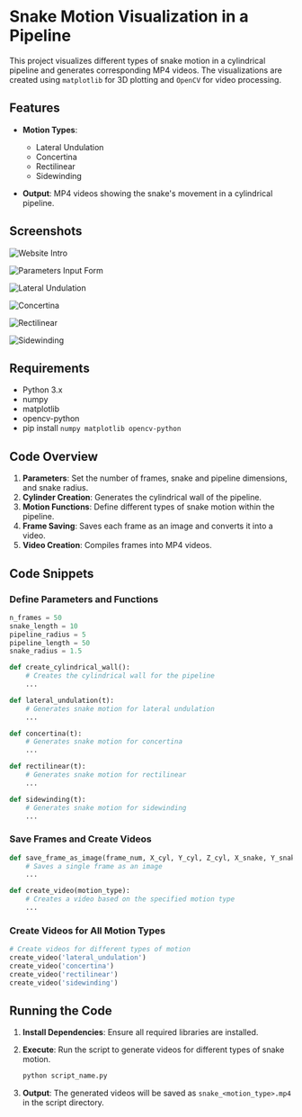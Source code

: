 # Snake Motion Visualization in a Pipeline

This project visualizes different types of snake motion in a cylindrical pipeline and generates corresponding MP4 videos. The visualizations are created using `matplotlib` for 3D plotting and `OpenCV` for video processing.

## Features

- **Motion Types**:

  - Lateral Undulation
  - Concertina
  - Rectilinear
  - Sidewinding

- **Output**: MP4 videos showing the snake's movement in a cylindrical pipeline.

## Screenshots

![Website Intro](./screenshots/1.jpg)

![Parameters Input Form](./screenshots/2.jpg)

![Lateral Undulation](./screenshots/3.jpg)

![Concertina](./screenshots/4.jpg)

![Rectilinear](./screenshots/5.jpg)

![Sidewinding](./screenshots/6.jpg)

## Requirements

- Python 3.x
- numpy
- matplotlib
- opencv-python
- pip install `numpy matplotlib opencv-python`

## Code Overview

1. **Parameters**: Set the number of frames, snake and pipeline dimensions, and snake radius.
2. **Cylinder Creation**: Generates the cylindrical wall of the pipeline.
3. **Motion Functions**: Define different types of snake motion within the pipeline.
4. **Frame Saving**: Saves each frame as an image and converts it into a video.
5. **Video Creation**: Compiles frames into MP4 videos.

## Code Snippets

### Define Parameters and Functions

```python
n_frames = 50
snake_length = 10
pipeline_radius = 5
pipeline_length = 50
snake_radius = 1.5

def create_cylindrical_wall():
    # Creates the cylindrical wall for the pipeline
    ...

def lateral_undulation(t):
    # Generates snake motion for lateral undulation
    ...

def concertina(t):
    # Generates snake motion for concertina
    ...

def rectilinear(t):
    # Generates snake motion for rectilinear
    ...

def sidewinding(t):
    # Generates snake motion for sidewinding
    ...
```

### Save Frames and Create Videos

```python
def save_frame_as_image(frame_num, X_cyl, Y_cyl, Z_cyl, X_snake, Y_snake, Z_snake, filename):
    # Saves a single frame as an image
    ...

def create_video(motion_type):
    # Creates a video based on the specified motion type
    ...
```

### Create Videos for All Motion Types

```python
# Create videos for different types of motion
create_video('lateral_undulation')
create_video('concertina')
create_video('rectilinear')
create_video('sidewinding')
```

## Running the Code

1. **Install Dependencies**: Ensure all required libraries are installed.
2. **Execute**: Run the script to generate videos for different types of snake motion.

   ```bash
   python script_name.py
   ```

3. **Output**: The generated videos will be saved as `snake_<motion_type>.mp4` in the script directory.
